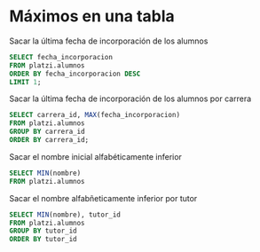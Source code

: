 # Máximos en una tabla
Sacar la última fecha de incorporación de los alumnos
```sql
SELECT fecha_incorporacion
FROM platzi.alumnos
ORDER BY fecha_incorporacion DESC
LIMIT 1;
```
Sacar la última fecha de incorporación de los alumnos por carrera
```sql
SELECT carrera_id, MAX(fecha_incorporacion)
FROM platzi.alumnos
GROUP BY carrera_id
ORDER BY carrera_id;
```

Sacar el nombre inicial alfabéticamente inferior

```sql
SELECT MIN(nombre)
FROM platzi.alumnos
```

Sacar el nombre alfabñeticamente inferior por tutor
```sql
SELECT MIN(nombre), tutor_id
FROM platzi.alumnos
GROUP BY tutor_id
ORDER BY tutor_id
``` 

